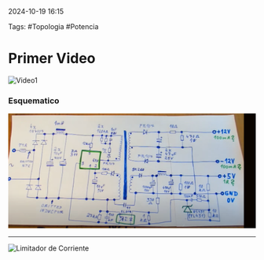 2024-10-19 16:15

Tags: #Topologia #Potencia 

# Primer Video

![Video1](https://youtu.be/cX4q0e124C4?si=j6k2GIxVV4WIN-XA)

### Esquematico


![](Imagenes/Diagrama1.PNG)

---

![Limitador de Corriente](https://youtu.be/8uoo5pAeWZI?si=Sz2Bsc3s1KFEHKS4)
